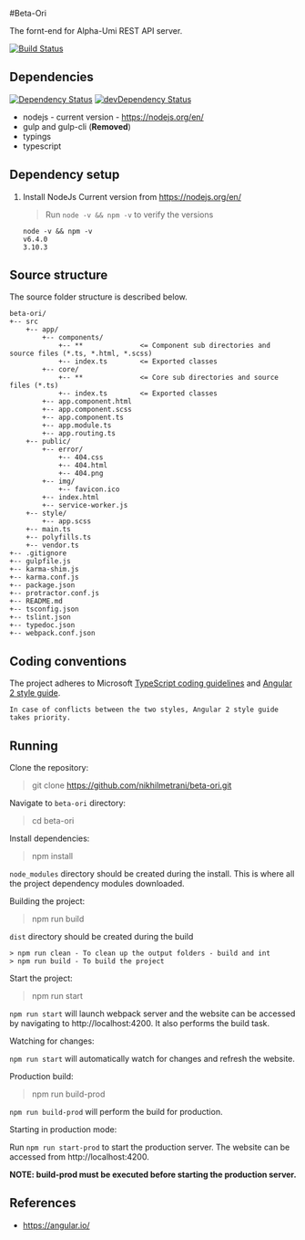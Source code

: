 #Beta-Ori

The fornt-end for Alpha-Umi REST API server.

[![Build Status](https://travis-ci.com/nikhilmetrani/beta-ori.svg?token=bQkogbxFfYCzp5uJhLW7&branch=master)](https://travis-ci.com/nikhilmetrani/beta-ori)

Dependencies
-------------

<a href="https://david-dm.org/nikhilmetrani/beta-ori"><img src="https://david-dm.org/nikhilmetrani/beta-ori.svg" alt="Dependency Status"></a>
<a href="https://david-dm.org/nikhilmetrani/beta-ori/?type=dev"><img src="https://david-dm.org/nikhilmetrani/beta-ori/dev-status.svg" alt="devDependency Status"></a>

- nodejs - current version - https://nodejs.org/en/
- gulp and gulp-cli (__Removed__)
- typings
- typescript

Dependency setup
-------

1. Install NodeJs Current version from https://nodejs.org/en/
    >Run `node -v && npm -v` to verify the versions

    ```
    node -v && npm -v
    v6.4.0
    3.10.3
    ```

Source structure
-------

The source folder structure is described below.

```
beta-ori/
+-- src
    +-- app/
        +-- components/
            +-- **              <= Component sub directories and source files (*.ts, *.html, *.scss)
            +-- index.ts        <= Exported classes
        +-- core/
            +-- **              <= Core sub directories and source files (*.ts)
            +-- index.ts        <= Exported classes
        +-- app.component.html
        +-- app.component.scss
        +-- app.component.ts
        +-- app.module.ts
        +-- app.routing.ts
    +-- public/
        +-- error/
            +-- 404.css
            +-- 404.html
            +-- 404.png
        +-- img/
            +-- favicon.ico
        +-- index.html
        +-- service-worker.js
    +-- style/
        +-- app.scss
    +-- main.ts
    +-- polyfills.ts
    +-- vendor.ts
+-- .gitignore
+-- gulpfile.js
+-- karma-shim.js
+-- karma.conf.js
+-- package.json
+-- protractor.conf.js
+-- README.md
+-- tsconfig.json
+-- tslint.json
+-- typedoc.json
+-- webpack.conf.json
```

Coding conventions
-------

The project adheres to Microsoft [TypeScript coding guidelines](https://github.com/Microsoft/TypeScript/wiki/Coding-guidelines "Open link") and [Angular 2 style guide](https://angular.io/styleguide "Open link").

`In case of conflicts between the two styles, Angular 2 style guide takes priority.`

Running
-------

Clone the repository:

> git clone https://github.com/nikhilmetrani/beta-ori.git

Navigate to `beta-ori` directory:

> cd beta-ori

Install dependencies:

> npm install

`node_modules` directory should be created during the install.
This is where all the project dependency modules downloaded.

Building the project:

> npm run build

`dist` directory should be created during the build

```
> npm run clean - To clean up the output folders - build and int
> npm run build - To build the project
```

Start the project:

> npm run start

`npm run start` will launch webpack server and the website can be accessed
 by navigating to http://localhost:4200. It also performs the build task.

Watching for changes:

`npm run start` will automatically watch for changes and refresh the 
website.

Production build:

> npm run build-prod

`npm run build-prod` will perform the build for production.

Starting in production mode:

Run `npm run start-prod` to start the production server. 
The website can be accessed from http://localhost:4200.

__NOTE: build-prod must be executed before starting the production server.__

References
---------

- https://angular.io/
